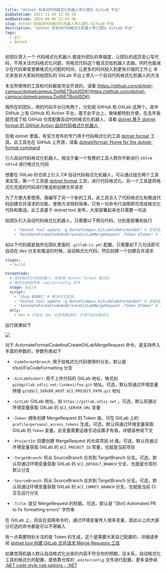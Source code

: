 ```yaml
---
title: "dotnet 将自动代码格式化机器人带入团队 GitLab 平台"
pubDatetime: 2021-11-30 12:36:29
modDatetime: 2024-08-06 12:43:30
slug: dotnet-将自动代码格式化机器人带入团队-GitLab-平台
description: "dotnet 将自动代码格式化机器人带入团队 GitLab 平台"
tags:
  - git
  - dotnet
---
```





给团队带入一个 代码格式化机器人 能提升团队的幸福度，让团队的成员安心写代码，不用关注代码格式化问题，将格式代码这个粗活交给机器人去做。同时也能减少在代码审查里撕格式化问题的时间，让更多的时间投入到更有价值的工作上
本文来告诉大家如何给团队的 GitLab 平台上带入一个自动代码格式化机器人的方法

<!--more-->


<!-- CreateTime:2021/11/30 20:36:29 -->

<!-- 发布 -->

本文所使用的工具和代码都是完全开源的，请看 [https://github.com/dotnet-campus/dotnetcampus.DotNETBuildSDK](https://github.com/dotnet-campus/dotnetcampus.DotNETBuildSDK)

我所在的团队，用的代码平台只有两个，分别是 GitHub 和 GitLab 这两个。其中 GitHub 上有 GitHub 的 Action 平台，基于此平台上，做啥都特别方便，在去年我就完成了给 GitHub 仓库配置自动代码格式化机器人，请看 [dotnet 基于 dotnet format 的 GitHub Action 自动代码格式化机器人](https://blog.lindexi.com/post/dotnet-%E5%9F%BA%E4%BA%8E-dotnet-format-%E7%9A%84-GitHub-Action-%E8%87%AA%E5%8A%A8%E4%BB%A3%E7%A0%81%E6%A0%BC%E5%BC%8F%E5%8C%96%E6%9C%BA%E5%99%A8%E4%BA%BA.html )

在咱 dotnet 里面，有官方发布的专门用于代码格式化的工具 [dotnet format](https://github.com/dotnet/format ) 工具。此工具也在 GitHub 上开源，请看 [dotnet/format: Home for the dotnet-format command](https://github.com/dotnet/format )

引入自动代码格式化机器人，相当于雇一个免费的工具人帮你不断进行 ctrl+k ctrl+d 进行格式化代码

想要在 GitLab 的仓库上引入 C# 自动代码格式化机器人，可以通过组合两个工具来实现，第一个工具是 [dotnet format](https://github.com/dotnet/format ) 工具，进行代码格式化。另一个工具是将格式化完成的代码进行推送和创建合并请求

为了方便大家使用，我编写了另一个新的工具，此工具合入了代码格式化和推送代码创建合并请求的功能，使用方法特别简单。只有一句命令行调用即可完成格式化代码和推送。此工具基于 dotnet tool 发布，大家部署起来也只需要一句话

给团队引入自动代码格式化机器人，只需要以下两句代码，分别是部署和执行

```yml
    - "dotnet tool update -g dotnetCampus.GitLabCodeFormatBot" # 安装或更新工具
    - "AutomateFormatCodeAndCreateGitLabMergeRequest -Token $Token" # 格式化代码，推送代码和创建合并请求
```

如以下代码就是我所在团队里面的 `.gitlab-ci.yml` 配置，只需要如下几句话即可自动在 dev 分支有推送的时候，自动格式化代码，然后创建一个创建合并请求

```yml
stages:
  - build

FormatCode:
  # 自动格式化代码机器人，将使用 dotnet format 格式化
  # 格式化规则参阅 .editorconfig 文件
  stage: build
  script:
    - "chcp 65001" # 解决中文乱码
    - "dotnet tool update -g dotnetCampus.GitLabCodeFormatBot" # 安装或更新工具
    - "AutomateFormatCodeAndCreateGitLabMergeRequest -Token $Token" # 格式化代码，推送代码和创建合并请求
  only:
    - dev # 只有在 dev 分支有推送时，才进行自动格式化
```

运行效果如下

<!-- ![](images/img-dotnet 将自动代码格式化机器人带入团队 GitLab 平台0.png) -->

![](images/img-lindexi%2F20211130205183790.jpg)

对于 AutomateFormatCodeAndCreateGitLabMergeRequest 命令，是支持传入丰富的参数的，参数列表如下

- `-CodeFormatBranch`: 用于给格式化代码使用的分支，默认是 t/bot/FixCodeFormatting 分支
- `-GitLabPushUrl`: 用于上传代码的 GitLab 地址，格式如 `git@gitlab.sdlsj.net:lindexi/foo.git` 地址。可选，默认将通过环境变量拼接 `git@$CI_SERVER_HOST:$CI_PROJECT_PATH.git` 地址

- `-GitLab`: GitLab 地址，如 `https://gitlab.sdlsj.net` 。可选，默认将通过环境变量获取 GitLab 的 `$CI_SERVER_URL` 变量
- `-Token`: 拥有创建 MergeRequest 的 Token 值，可在 GitLab 上的 `profile/personal_access_tokens` 生成。可选，默认将通过环境变量获取 GitLab 的 `Token` 变量。此变量需要运维手动设置才有值，详细请参阅下文
- `-ProjectId`: 将要创建 MergeRequest 的仓库项目 Id 值。可选，默认将通过环境变量获取 GitLab 的 `$CI_PROJECT_ID` 常量，也就是当前项目
- `-TargetBranch`: 将从 SourceBranch 合并到 TargetBranch 分支。可选，默认将通过环境变量获取 GitLab 的 `$CI_DEFAULT_BRANCH` 分支，也就是仓库的默认分支
- `-SourceBranch`: 将从 SourceBranch 合并到 TargetBranch 分支。可选，默认将通过环境变量获取 GitLab 的 `$CI_COMMIT_BRANCH` 分支，也就是当前 CI 正在运行分支
- `-Title`: 提交 MergeRequest 的标题。可选，默认是 "[Bot] Automated PR to fix formatting errors" 字符串

在 GitLab 上，将会在调用命令时，通过环境变量传入很多变量，因此以上的大部分可选的命令都是可以不用输入

有一点需要特别关注的是 Token 的生成，这个是需要大家自己配置的，详细请参阅 [dotnet tool 创建 GitLab 合并请求 Merge Requests 工具](https://blog.lindexi.com/post/dotnet-tool-%E5%88%9B%E5%BB%BA-GitLab-%E5%90%88%E5%B9%B6%E8%AF%B7%E6%B1%82-Merge-Requests-%E5%B7%A5%E5%85%B7.html )

如果觉得机器人默认自动格式化出来的内容不符合你的预期，没关系，自动格式化工具的格式化的配置，是依靠仓库的 `.editorconfig` 文件进行配置，更多请参阅 [.NET code style rule options - .NET](https://docs.microsoft.com/en-us/dotnet/fundamentals/code-analysis/code-style-rule-options?WT.mc_id=WD-MVP-5003260 )

